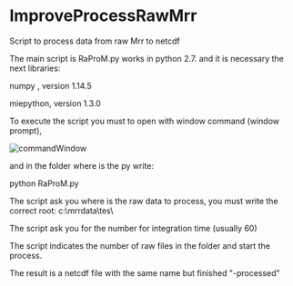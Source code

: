 # ImproveProcessRawMrr
Script to process data from raw Mrr to netcdf

The main script is RaProM.py works in python 2.7. and it is necessary the next libraries:

numpy , version 1.14.5

miepython, version 1.3.0

To execute the script you must to open with window command (window prompt), 

![commandWindow](https://user-images.githubusercontent.com/35369817/67784656-64703d00-fa6c-11e9-94fa-0e616d703168.JPG)

and in the folder where is the py write:

python RaProM.py


The script ask you where is the raw data to process, you must write the correct root: c:\mrrdata\tes\

The script ask you for the number for integration time (usually 60)

The script indicates the number of raw files in the folder and start the process.

The result is a netcdf file with the same name but finished "-processed"
